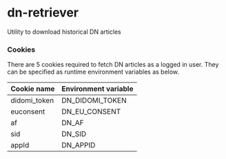 # dn-retriever
Utility to download historical DN articles

### Cookies
There are 5 cookies required to fetch DN articles as a logged in user.
They can be specified as runtime environment variables as below.

| Cookie name  | Environment variable |
|--------------|----------------------|
| didomi_token | DN_DIDOMI_TOKEN      |
| euconsent    | DN_EU_CONSENT        |
| af           | DN_AF                |
| sid          | DN_SID               |
| appId        | DN_APPID             |
